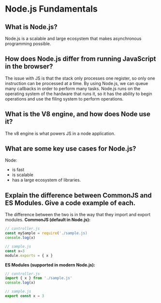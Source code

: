 # Node.js Fundamentals

## What is Node.js?
Node.js is a scalable and large ecosystem that makes asynchronous programming possible.

## How does Node.js differ from running JavaScript in the browser?
The issue with JS is that the stack only processes one register, so only one instruction can be processed at a time. By using Node.js, we can queue many callbacks in order to perform many tasks. Node.js runs on the operating system of the hardware that runs it, so it has the ability to begin operations and use the filing system to perform operations.

## What is the V8 engine, and how does Node use it?
The v8 engine is what powers JS in a node application. 

## What are some key use cases for Node.js?
Node:
- is fast
- is scalable
- has a large ecosystem of libraries. 

## Explain the difference between CommonJS and ES Modules. Give a code example of each.
The difference between the two is in the way that they import and export modules. 
**CommonJS (default in Node.js):**
```js
// controller.js
const mySample = require('./sample.js)
console.log(x)

// sample.js
const x=3
module.exports = { x }
```

**ES Modules (supported in modern Node.js):**
```js
// controller.js
import { x } from './sample.js'
console.log(x)

// sample.js
export const x = 3
``` 